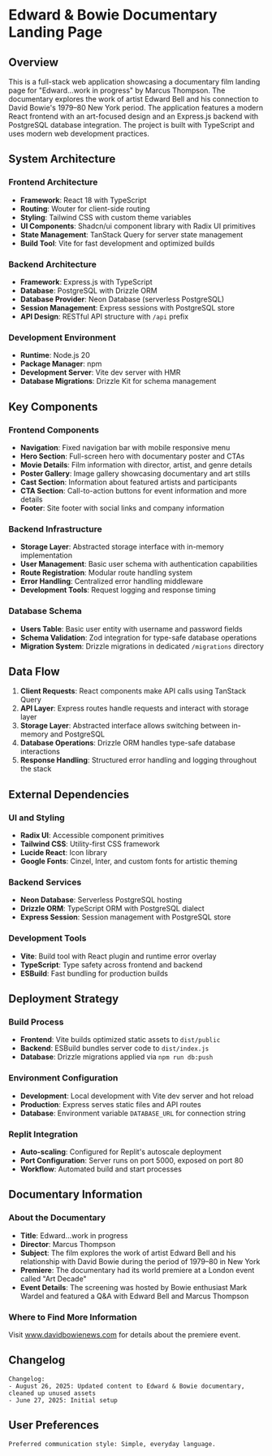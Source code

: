 # Edward & Bowie Documentary Landing Page

## Overview

This is a full-stack web application showcasing a documentary film landing page for "Edward...work in progress" by Marcus Thompson. The documentary explores the work of artist Edward Bell and his connection to David Bowie's 1979–80 New York period. The application features a modern React frontend with an art-focused design and an Express.js backend with PostgreSQL database integration. The project is built with TypeScript and uses modern web development practices.

## System Architecture

### Frontend Architecture
- **Framework**: React 18 with TypeScript
- **Routing**: Wouter for client-side routing
- **Styling**: Tailwind CSS with custom theme variables
- **UI Components**: Shadcn/ui component library with Radix UI primitives
- **State Management**: TanStack Query for server state management
- **Build Tool**: Vite for fast development and optimized builds

### Backend Architecture
- **Framework**: Express.js with TypeScript
- **Database**: PostgreSQL with Drizzle ORM
- **Database Provider**: Neon Database (serverless PostgreSQL)
- **Session Management**: Express sessions with PostgreSQL store
- **API Design**: RESTful API structure with `/api` prefix

### Development Environment
- **Runtime**: Node.js 20
- **Package Manager**: npm
- **Development Server**: Vite dev server with HMR
- **Database Migrations**: Drizzle Kit for schema management

## Key Components

### Frontend Components
- **Navigation**: Fixed navigation bar with mobile responsive menu
- **Hero Section**: Full-screen hero with documentary poster and CTAs
- **Movie Details**: Film information with director, artist, and genre details
- **Poster Gallery**: Image gallery showcasing documentary and art stills
- **Cast Section**: Information about featured artists and participants
- **CTA Section**: Call-to-action buttons for event information and more details
- **Footer**: Site footer with social links and company information

### Backend Infrastructure
- **Storage Layer**: Abstracted storage interface with in-memory implementation
- **User Management**: Basic user schema with authentication capabilities
- **Route Registration**: Modular route handling system
- **Error Handling**: Centralized error handling middleware
- **Development Tools**: Request logging and response timing

### Database Schema
- **Users Table**: Basic user entity with username and password fields
- **Schema Validation**: Zod integration for type-safe database operations
- **Migration System**: Drizzle migrations in dedicated `/migrations` directory

## Data Flow

1. **Client Requests**: React components make API calls using TanStack Query
2. **API Layer**: Express routes handle requests and interact with storage layer
3. **Storage Layer**: Abstracted interface allows switching between in-memory and PostgreSQL
4. **Database Operations**: Drizzle ORM handles type-safe database interactions
5. **Response Handling**: Structured error handling and logging throughout the stack

## External Dependencies

### UI and Styling
- **Radix UI**: Accessible component primitives
- **Tailwind CSS**: Utility-first CSS framework
- **Lucide React**: Icon library
- **Google Fonts**: Cinzel, Inter, and custom fonts for artistic theming

### Backend Services
- **Neon Database**: Serverless PostgreSQL hosting
- **Drizzle ORM**: TypeScript ORM with PostgreSQL dialect
- **Express Session**: Session management with PostgreSQL store

### Development Tools
- **Vite**: Build tool with React plugin and runtime error overlay
- **TypeScript**: Type safety across frontend and backend
- **ESBuild**: Fast bundling for production builds

## Deployment Strategy

### Build Process
- **Frontend**: Vite builds optimized static assets to `dist/public`
- **Backend**: ESBuild bundles server code to `dist/index.js`
- **Database**: Drizzle migrations applied via `npm run db:push`

### Environment Configuration
- **Development**: Local development with Vite dev server and hot reload
- **Production**: Express serves static files and API routes
- **Database**: Environment variable `DATABASE_URL` for connection string

### Replit Integration
- **Auto-scaling**: Configured for Replit's autoscale deployment
- **Port Configuration**: Server runs on port 5000, exposed on port 80
- **Workflow**: Automated build and start processes

## Documentary Information

### About the Documentary
- **Title**: Edward...work in progress
- **Director**: Marcus Thompson
- **Subject**: The film explores the work of artist Edward Bell and his relationship with David Bowie during the period of 1979–80 in New York
- **Premiere**: The documentary had its world premiere at a London event called "Art Decade"
- **Event Details**: The screening was hosted by Bowie enthusiast Mark Wardel and featured a Q&A with Edward Bell and Marcus Thompson

### Where to Find More Information
Visit www.davidbowienews.com for details about the premiere event.

## Changelog

```
Changelog:
- August 26, 2025: Updated content to Edward & Bowie documentary, cleaned up unused assets
- June 27, 2025: Initial setup
```

## User Preferences

```
Preferred communication style: Simple, everyday language.
```